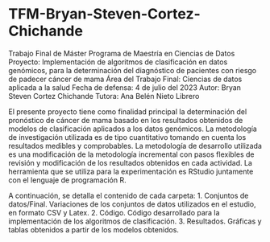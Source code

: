 # TFM-Bryan-Steven-Cortez-Chichande
 Trabajo Final de Máster
 Programa de Maestría en Ciencias de Datos
 Proyecto: Implementación de algoritmos de clasificación en datos genómicos, para la determinación del diagnóstico de pacientes con riesgo de padecer cáncer de mama
 Área del Trabajo Final: Ciencias de datos aplicada a la salud
 Fecha de defensa: 4 de julio del 2023
 Autor: Bryan Steven Cortez Chichande
 Tutora: Ana Belén Nieto Librero
 
 El presente proyecto tiene como finalidad principal la determinación del pronóstico de cáncer de mama basado en los resultados obtenidos de modelos de clasificación aplicados a los datos genómicos. La metodología de investigación utilizada es de tipo cuantitativo tomando en cuenta los resultados medibles y comprobables. La metodología de desarrollo utilizada es una modificación de la metodología incremental con pasos flexibles de revisión y modificación de los resultados obtenidos en cada actividad. La herramienta que se utiliza para la experimentación es RStudio juntamente con el lenguaje de programación R.

 A continuación, se detalla el contenido de cada carpeta:
    1. Conjuntos de datos/Final. Variaciones de los conjuntos de datos utilizados en el estudio, en formato CSV y Latex.
    2. Código. Código desarrollado para la implementación de los algoritmos de clasificación.
    3. Resultados. Gráficas y tablas obtenidos a partir de los modelos obtenidos.


    

 
